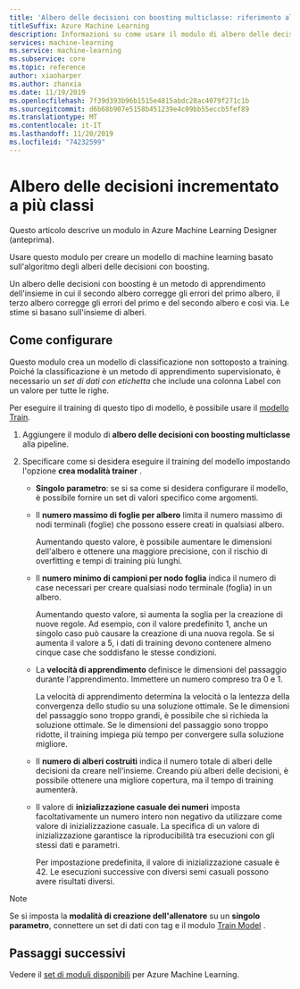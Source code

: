 ```yaml
---
title: 'Albero delle decisioni con boosting multiclasse: riferimento al modulo'
titleSuffix: Azure Machine Learning
description: Informazioni su come usare il modulo di albero delle decisioni con boosting multiclasse in Azure Machine Learning per creare un classificatore usando i dati con etichetta.
services: machine-learning
ms.service: machine-learning
ms.subservice: core
ms.topic: reference
author: xiaoharper
ms.author: zhanxia
ms.date: 11/19/2019
ms.openlocfilehash: 7f39d393b96b1515e4815abdc28ac4079f271c1b
ms.sourcegitcommit: d6b68b907e5158b451239e4c09bb55eccb5fef89
ms.translationtype: MT
ms.contentlocale: it-IT
ms.lasthandoff: 11/20/2019
ms.locfileid: "74232599"
---
```

# <a name="multiclass-boosted-decision-tree"></a>Albero delle decisioni incrementato a più classi

Questo articolo descrive un modulo in Azure Machine Learning Designer (anteprima).

Usare questo modulo per creare un modello di machine learning basato sull'algoritmo degli alberi delle decisioni con boosting.

Un albero delle decisioni con boosting è un metodo di apprendimento dell'insieme in cui il secondo albero corregge gli errori del primo albero, il terzo albero corregge gli errori del primo e del secondo albero e così via. Le stime si basano sull'insieme di alberi.

## <a name="how-to-configure"></a>Come configurare 

Questo modulo crea un modello di classificazione non sottoposto a training. Poiché la classificazione è un metodo di apprendimento supervisionato, è necessario un *set di dati con etichetta* che include una colonna Label con un valore per tutte le righe.

Per eseguire il training di questo tipo di modello, è possibile usare il [modello Train](././train-model.md). 

1.  Aggiungere il modulo di **albero delle decisioni con boosting multiclasse** alla pipeline.

1.  Specificare come si desidera eseguire il training del modello impostando l'opzione **crea modalità trainer** .

    + **Singolo parametro**: se si sa come si desidera configurare il modello, è possibile fornire un set di valori specifico come argomenti.


    *  Il **numero massimo di foglie per albero** limita il numero massimo di nodi terminali (foglie) che possono essere creati in qualsiasi albero.
    
        Aumentando questo valore, è possibile aumentare le dimensioni dell'albero e ottenere una maggiore precisione, con il rischio di overfitting e tempi di training più lunghi.
  
    * Il **numero minimo di campioni per nodo foglia** indica il numero di case necessari per creare qualsiasi nodo terminale (foglia) in un albero.  

         Aumentando questo valore, si aumenta la soglia per la creazione di nuove regole. Ad esempio, con il valore predefinito 1, anche un singolo caso può causare la creazione di una nuova regola. Se si aumenta il valore a 5, i dati di training devono contenere almeno cinque case che soddisfano le stesse condizioni.

    * La **velocità di apprendimento** definisce le dimensioni del passaggio durante l'apprendimento. Immettere un numero compreso tra 0 e 1.

         La velocità di apprendimento determina la velocità o la lentezza della convergenza dello studio su una soluzione ottimale. Se le dimensioni del passaggio sono troppo grandi, è possibile che si richieda la soluzione ottimale. Se le dimensioni del passaggio sono troppo ridotte, il training impiega più tempo per convergere sulla soluzione migliore.

    * Il **numero di alberi costruiti** indica il numero totale di alberi delle decisioni da creare nell'insieme. Creando più alberi delle decisioni, è possibile ottenere una migliore copertura, ma il tempo di training aumenterà.

    *  Il valore di **inizializzazione casuale dei numeri** imposta facoltativamente un numero intero non negativo da utilizzare come valore di inizializzazione casuale. La specifica di un valore di inizializzazione garantisce la riproducibilità tra esecuzioni con gli stessi dati e parametri.  

         Per impostazione predefinita, il valore di inizializzazione casuale è 42. Le esecuzioni successive con diversi semi casuali possono avere risultati diversi.

> [!Note]
> Se si imposta la **modalità di creazione dell'allenatore** su un **singolo parametro**, connettere un set di dati con tag e il modulo [Train Model](./train-model.md) .

## <a name="next-steps"></a>Passaggi successivi

Vedere il [set di moduli disponibili](module-reference.md) per Azure Machine Learning. 
